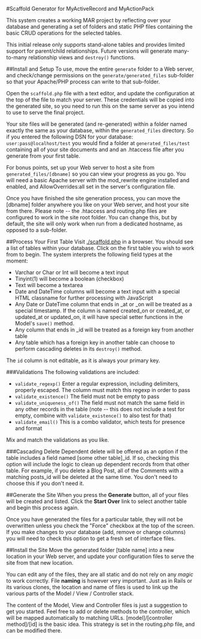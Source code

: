 #Scaffold Generator for MyActiveRecord and MyActionPack

This system creates a working MAR project by reflecting over your database and 
generating a set of folders and static PHP files containing the basic CRUD
operations for the selected tables.

This initial release only supports stand-alone tables and provides limited
support for parent/child relationships. Future versions will generate 
many-to-many relationship views and `destroy()` functions.

##Install and Setup
To use, move the entire `generate` folder to a Web server, and check/change 
permissions on the `generate/generated_files` sub-folder so that your Apache/PHP 
process can write to that sub-folder.

Open the `scaffold.php` file with a text editor, and update the configuration
at the top of the file to match your server. These credentials will be copied
into the generated site, so you need to run this on the same server as you
intend to use to serve the final project. 

Your site files will be generated (and re-generated) within a folder named
exactly the same as your database, within the `generated_files` directory.
So if you entered the following DSN for your database: `user:pass@localhost/test`
you would find a folder at `generated_files/test` containing all of your site
documents and and an .htaccess file after you generate from your first table.

For bonus points, set up your Web server to host a site from `generated_files/[dbname]`
so you can view your progress as you go. You will need a basic Apache server
with the mod_rewrite engine installed and enabled, and AllowOverrides:all set 
in the server's configuration file.

Once you have finished the site generation process, you can move the [dbname]
folder anywhere you like on your Web server, and host your site from there.
Please note -- the .htaccess and routing.php files are configured to work in the
site root folder. You can change this, but by default, the site will only work
when run from a dedicated hostname, as opposed to a sub-folder.

##Process Your First Table
Visit [./scaffold.php](./scaffold.php) in a browser. You should see a list of
tables within your database. Click on the first table you wish to work from
to begin. The system interprets the following field types at the moment:

* Varchar or Char or Int will become a text input
* Tinyint(1) will become a boolean (checkbox)
* Text will become a textarea
* Date and DateTime columns will become a text input with a special HTML 
classname for further processing with JavaScript
* Any Date or DateTime column that ends in \_at or \_on will be treated as a special
timestamp. If the column is named created\_on or created\_at, or updated\_at or
updated\_on, it will have special setter functions in the Model's `save()` method.
* Any column that ends in \_id will be treated as a foreign key from another table
* Any table which has a foreign key in another table can choose to perform
cascading deletes in its `destroy()` method.

The `id` column is not editable, as it is always your primary key.

###Validations
The following validations are included:

* `validate_regexp()` Enter a regular expression, including delimiters, properly 
escaped. The column must match this regexp in order to pass
* `validate_existence()` The field must not be empty to pass
* `validate_uniqueness_of()` The field must not match the same field in any 
other records in the table (note -- this does not include a test for empty, 
combine with `validate_existence()` to also test for that)
* `validate_email()` This is a combo validator, which tests for presence and 
format

Mix and match the validations as you like.

###Cascading Delete
Dependent delete will be offered as an option if the table includes a field 
named [some other table]\_id. If so, checking this option will include the 
logic to clean up dependent records from that other table. For example, if 
you delete a Blog Post, all of the Comments with a matching posts_id will 
be deleted at the same time. You don't need to choose this if you don't need it.

##Generate the Site
When you press the **Generate** button, all of your files will be created and 
listed. Click the **Start Over** link to select another table and begin this 
process again.

Once you have generated the files for a particular table, they will not be 
overwritten unless you check the "Force" checkbox at the top of the screen. 
If you make changes to your database (add, remove or change columns) you will 
need to check this option to get a fresh set of interface files.

##Install the Site
Move the generated folder [table name] into a new location in your Web server, 
and update your configuration files to serve the site from that new location.

You can edit any of the files, they are all static and do not rely on any
*magic* to work correctly. File **naming** is however very important. Just
as in Rails or its various clones, the location and name of files is used
to link up the various parts of the Model / View / Controller stack.

The content of the Model, View and Controller files is just a suggestion to
get you started. Feel free to add or delete methods to the controller, which
will be mapped automatically to matching URLs. [model]/[controller method]/[id]
is the basic idea. This strategy is set in the routing.php file, and can be
modified there.